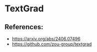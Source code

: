 # TextGrad

## References:
- https://arxiv.org/abs/2406.07496
- https://github.com/zou-group/textgrad

